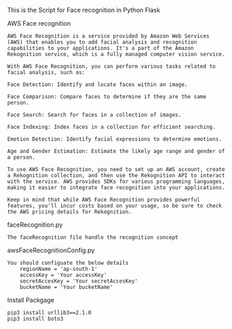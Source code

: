 This is the Script  for Face recognition in Python Flask 

AWS Face recognition

	AWS Face Recognition is a service provided by Amazon Web Services (AWS) that enables you to add facial analysis and recognition capabilities to your applications. It's a part of the Amazon Rekognition service, which is a fully managed computer vision service.

	With AWS Face Recognition, you can perform various tasks related to facial analysis, such as:

	Face Detection: Identify and locate faces within an image.

	Face Comparison: Compare faces to determine if they are the same person.

	Face Search: Search for faces in a collection of images.

	Face Indexing: Index faces in a collection for efficient searching.

	Emotion Detection: Identify facial expressions to determine emotions.

	Age and Gender Estimation: Estimate the likely age range and gender of a person.

	To use AWS Face Recognition, you need to set up an AWS account, create a Rekognition collection, and then use the Rekognition API to interact with the service. AWS provides SDKs for various programming languages, making it easier to integrate face recognition into your applications.

	Keep in mind that while AWS Face Recognition provides powerful features, you'll incur costs based on your usage, so be sure to check the AWS pricing details for Rekognition.


faceRecognition.py

    The faceRecognition file handle the recognition concept

 awsFaceRecognitionConfig.py

    You should configuate the below details 
        regionName = 'ap-south-1'
		accessKey = 'Your accessKey'
		secretAccesKey = 'Your secretAccesKey'
		bucketName = 'Your bucketName'

Install Packgage 
	
	pip3 install urllib3==2.1.0
	pip3 install boto3